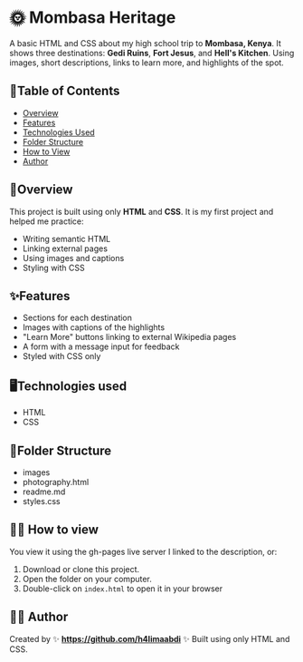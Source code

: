 # 🌞 Mombasa Heritage
A basic HTML and CSS about my high school trip to **Mombasa, Kenya**. It shows three destinations: **Gedi Ruins**, **Fort Jesus**, and **Hell's Kitchen**. Using images, short descriptions, links to learn more, and highlights of the spot.

## 📌Table of Contents
- [Overview](#overview)
- [Features](#features)
- [Technologies Used](#technologies-used)
- [Folder Structure](#folder-structure)
- [How to View](#how-to-view)
- [Author](#author)

## 🚀Overview
This project is built using only **HTML** and **CSS**.
It is my first project and helped me practice:
- Writing semantic HTML
- Linking external pages
- Using images and captions
- Styling with CSS

## ✨Features
- Sections for each destination
- Images with captions of the highlights
- "Learn More" buttons linking to external Wikipedia pages
- A form with a message input for feedback
- Styled with CSS only 

 ## 🖥️Technologies used
 - HTML
 - CSS

## 📁Folder Structure
- images
- photography.html
- readme.md
- styles.css

## 😶‍🌫️ How to view
You view it using the gh-pages live server I linked to the description, or:
1. Download or clone this project.
2. Open the folder on your computer.
3. Double-click on `index.html` to open it in your browser

## 👩‍💻 Author
Created by ✨ **https://github.com/h4limaabdi** ✨
Built using only HTML and CSS.


